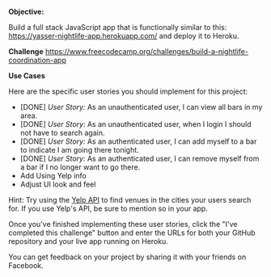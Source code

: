 **Objective:** 

Build a full stack JavaScript app that is functionally similar to this: <https://yasser-nightlife-app.herokuapp.com/> and deploy it to Heroku.

**Challenge**
<https://www.freecodecamp.org/challenges/build-a-nightlife-coordination-app>

**Use Cases**

Here are the specific user stories you should implement for this project:
* [DONE] *User Story:* As an unauthenticated user, I can view all bars in my area.
* [DONE] *User Story:* As an unauthenticated user, when I login I should not have to search again.
* [DONE] *User Story:* As an authenticated user, I can add myself to a bar to indicate I am going there tonight.
* [DONE] *User Story:* As an authenticated user, I can remove myself from a bar if I no longer want to go there.
* Add Using Yelp info
* Adjust UI look and feel


Hint: Try using the [Yelp API](https://www.yelp.com/developers/documentation/v2/overview) to find venues in the cities your users search for. If you use Yelp's API, be sure to mention so in your app.

Once you've finished implementing these user stories, click the "I've completed this challenge" button and enter the URLs for both your GitHub repository and your live app running on Heroku.

You can get feedback on your project by sharing it with your friends on Facebook.
